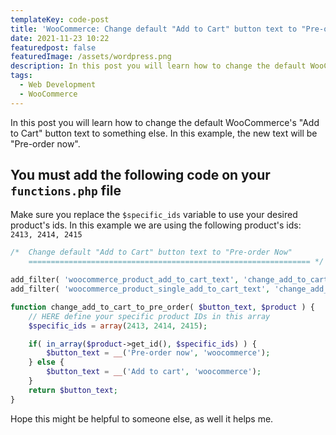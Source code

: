 ```yaml
---
templateKey: code-post
title: 'WooCommerce: Change default "Add to Cart" button text to "Pre-order Now"'
date: 2021-11-23 10:22
featuredpost: false
featuredImage: /assets/wordpress.png
description: In this post you will learn how to change the default WooCommerce's "Add to Cart" button text to something else. In this example the new text will be "Pre-order now".
tags:
  - Web Development
  - WooCommerce
---
```


In this post you will learn how to change the default WooCommerce's "Add to Cart" button text to something else. In this example, the new text will be "Pre-order now".

## You must add the following code on your `functions.php` file

Make sure you replace the `$specific_ids` variable to use your desired product's ids. In this example we are using the following product's ids: `2413, 2414, 2415`

```php
/*  Change default "Add to Cart" button text to "Pre-order Now"
	=============================================================== */

add_filter( 'woocommerce_product_add_to_cart_text', 'change_add_to_cart_to_pre_order', 20, 2 );
add_filter( 'woocommerce_product_single_add_to_cart_text', 'change_add_to_cart_to_pre_order', 20, 2 );

function change_add_to_cart_to_pre_order( $button_text, $product ) {
    // HERE define your specific product IDs in this array
    $specific_ids = array(2413, 2414, 2415);

    if( in_array($product->get_id(), $specific_ids) ) {
        $button_text = __('Pre-order now', 'woocommerce');
    } else {
        $button_text = __('Add to cart', 'woocommerce');
    }
    return $button_text;
}
```

Hope this might be helpful to someone else, as well it helps me.
